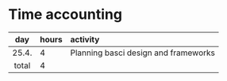 # Time accounting

| day | hours | activity  |
| :----:|:-----| :-----|
| 25.4. | 4    | Planning basci design and frameworks |
| total   | 4   | | 